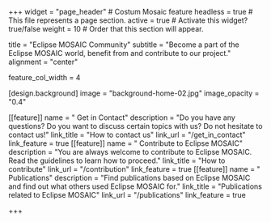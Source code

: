 +++
widget = "page_header" # Costum Mosaic feature
headless = true  # This file represents a page section.
active = true  # Activate this widget? true/false
weight = 10  # Order that this section will appear.

title = "Eclipse MOSAIC Community"
subtitle = "Become a part of the Eclipse MOSAIC world, benefit from and contribute to our project."
alignment = "center"

feature_col_width = 4

[design.background]
  image = "background-home-02.jpg"
  image_opacity = "0.4"
  
[[feature]]
    name = "<i class='fas fa-comments' aria-hidden='true'></i> Get in Contact"
    description = "Do you have any questions? Do you want to discuss certain topics with us? Do not hesitate to contact us!"
    link_title = "How to contact us"
    link_url = "/get_in_contact"
    link_feature = true
[[feature]]
  name = "<i class='fab fa-github' aria-hidden='true'></i> Contribute to Eclipse MOSAIC"
  description = "You are always welcome to contribute to Eclipse MOSAIC. Read the guidelines to learn how to proceed."
  link_title = "How to contribute"
  link_url = "/contribution"
  link_feature = true
[[feature]]
  name = "<i class='fa fa-book' aria-hidden='true'></i> Publications"
  description = "Find publications based on Eclipse MOSAIC and find out what others used Eclipse MOSAIC for."
  link_title = "Publications related to Eclipse MOSAIC"
  link_url = "/publications"
  link_feature = true

+++
